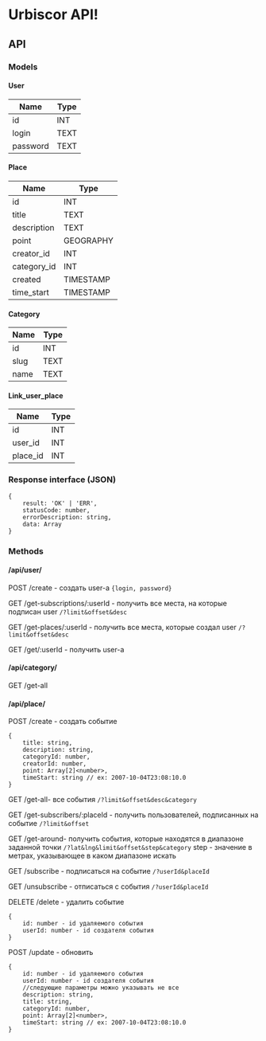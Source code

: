 Urbiscor API!
===================

API
-------------

### Models

#### User
Name     | Type
-------- | ---
id		 | INT
login    | TEXT
password | TEXT
#### Place
Name     | Type
-------- | ---
id		 | INT
title    | TEXT
description | TEXT
point | GEOGRAPHY
creator_id | INT
category_id | INT
created | TIMESTAMP
time_start | TIMESTAMP
#### Category
Name     | Type
-------- | ---
id		 | INT
slug | TEXT
name | TEXT
#### Link_user_place
Name     | Type
-------- | ---
id		 | INT
user_id | INT
place_id| INT

### Response interface (JSON)
    {
	    result: 'OK' | 'ERR',
	    statusCode: number,
	    errorDescription: string,
	    data: Array
    }
### Methods
#### /api/user/

POST /create - создать user-а
```{login, password}```

GET /get-subscriptions/:userId - получить все места, на которые подписан user
```/?limit&offset&desc```

GET /get-places/:userId - получить все места, которые создал user
```/?limit&offset&desc```

GET /get/:userId - получить user-а

#### /api/category/
GET /get-all
#### /api/place/
POST /create - создать событие

    {
	    title: string,
		description: string,
	    categoryId: number,
	    creatorId: number,
	    point: Array[2]<number>,
	    timeStart: string // ex: 2007-10-04T23:08:10.0
	}
GET /get-all- все события
```/?limit&offset&desc&category```

GET /get-subscribers/:placeId - получить пользователей, подписанных на событие
```/?limit&offset```

GET /get-around- получить события, которые находятся в диапазоне заданной точки 
```/?lat&lng&limit&offset&step&category```
step - значение в метрах, указывающее в каком диапазоне искать
	
GET /subscribe - подписаться на событие
```/?userId&placeId```

GET /unsubscribe - отписаться с события
```/?userId&placeId```

DELETE /delete - удалить событие

    {
	    id: number - id удаляемого события
	    userId: number - id создателя события
	}
POST /update - обновить

    {
	    id: number - id удаляемого события
	    userId: number - id создателя события
	    //следующие параметры можно указывать не все
	    description: string,
	    title: string,
	    categoryId: number,
	    point: Array[2]<number>,
	    timeStart: string // ex: 2007-10-04T23:08:10.0
	}

